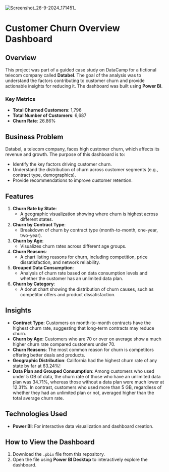 ![Screenshot_26-9-2024_171451_](https://github.com/user-attachments/assets/d02c25e6-76d5-4e79-9c9f-d33215136528)

# Customer Churn Overview Dashboard

## Overview
This project was part of a guided case study on DataCamp for a fictional telecom company called **Databel**. The goal of the analysis was to understand the factors contributing to customer churn and provide actionable insights for reducing it. The dashboard was built using **Power BI**.

### Key Metrics
- **Total Churned Customers**: 1,796
- **Total Number of Customers**: 6,687
- **Churn Rate**: 26.86%

## Business Problem
Databel, a telecom company, faces high customer churn, which affects its revenue and growth. The purpose of this dashboard is to:
- Identify the key factors driving customer churn.
- Understand the distribution of churn across customer segments (e.g., contract type, demographics).
- Provide recommendations to improve customer retention.

## Features
1. **Churn Rate by State**:
   - A geographic visualization showing where churn is highest across different states.
2. **Churn by Contract Type**:
   - Breakdown of churn by contract type (month-to-month, one-year, two-year).
3. **Churn by Age**:
   - Visualizes churn rates across different age groups.
4. **Churn Reasons**:
   - A chart listing reasons for churn, including competition, price dissatisfaction, and network reliability.
5. **Grouped Data Consumption**:
   - Analysis of churn rate based on data consumption levels and whether the customer has an unlimited data plan.
6. **Churn by Category**:
   - A donut chart showing the distribution of churn causes, such as competitor offers and product dissatisfaction.

## Insights
- **Contract Type**: Customers on month-to-month contracts have the highest churn rate, suggesting that long-term contracts may reduce churn.
- **Churn by Age**: Customers who are 70 or over on average show a much higher churn rate compared customers under 70.
- **Churn Reasons**: The most common reason for churn is competitors offering better deals and products.
- **Geographic Distribution**: California had the highest churn rate of any state by far at 63.24%!
- **Data Plan and Grouped Consumption**: Among customers who used under 5 GB of data, the churn rate of those who have an unlimited data plan was 34.71%, whereas those without a data plan were much lower at 12.31%. In contrast, customers who used more than 5 GB, regardless of whether they had an unlimited plan or not, averaged higher than the total average churn rate.

## Technologies Used
- **Power BI**: For interactive data visualization and dashboard creation.

## How to View the Dashboard
1. Download the `.pbix` file from this repository.
2. Open the file using **Power BI Desktop** to interactively explore the dashboard.

